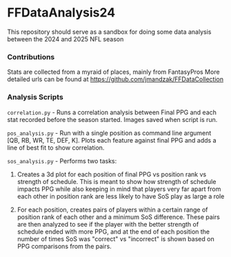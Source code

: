 # FFDataAnalysis24
This repository should serve as a sandbox for doing some data analysis between the 2024 and 2025 NFL season


### Contributions
Stats are collected from a myraid of places, mainly from FantasyPros
More detailed urls can be found at https://github.com/jmandzak/FFDataCollection 


### Analysis Scripts
`correlation.py` - Runs a correlation analysis between Final PPG and each stat recorded before the season started.
Images saved when script is run.

`pos_analysis.py` - Run with a single position as command line argument [QB, RB, WR, TE, DEF, K]. Plots each feature against final PPG and adds a line of best fit to show correlation.

`sos_analysis.py` - Performs two tasks:

1. Creates a 3d plot for each position of final PPG vs position rank vs strength of schedule. This is meant to show how strength of schedule impacts PPG while also keeping in mind that players very far apart from each other in position rank are less likely to have SoS play as large a role

2. For each position, creates pairs of players within a certain range of position rank of each other and a minimum SoS difference. These pairs are then analyzed to see if the player with the better strength of schedule ended with more PPG, and at the end of each position the number of times SoS was "correct" vs "incorrect" is shown based on PPG comparisons from the pairs.
 